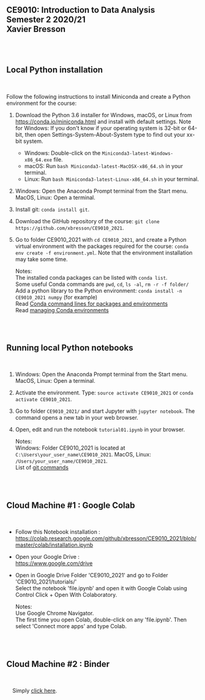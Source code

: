 

## CE9010: Introduction to Data Analysis <br> Semester 2 2020/21 <br> Xavier Bresson
   



<br>
<br>

## Local Python installation
<br>

Follow the following instructions to install Miniconda and create a Python environment for the course:

1. Download the Python 3.6 installer for Windows, macOS, or Linux from <https://conda.io/miniconda.html> and install with default settings. Note for Windows: If you don't know if your operating system is 32-bit or 64-bit, then open Settings-System-About-System type to find out your xx-bit system.
   * Windows: Double-click on the `Miniconda3-latest-Windows-x86_64.exe` file. 
   * macOS: Run `bash Miniconda3-latest-MacOSX-x86_64.sh` in your terminal.
   * Linux: Run `bash Miniconda3-latest-Linux-x86_64.sh` in your terminal.
1. Windows: Open the Anaconda Prompt terminal from the Start menu. MacOS, Linux: Open a terminal.
1. Install git: `conda install git`.
1. Download the GitHub repository of the course: `git clone https://github.com/xbresson/CE9010_2021`.
1. Go to folder CE9010_2021 with `cd CE9010_2021`, and create a Python virtual environment with the packages required for the course: `conda env create -f environment.yml`. Note that the environment installation may take some time.  



   Notes: <br>
      The installed conda packages can be listed with `conda list`.<br>
      Some useful Conda commands are `pwd`, `cd`, `ls -al`, `rm -r -f folder/`<br>
      Add a python library to the Python environment: `conda install -n CE9010_2021 numpy` (for example)<br>
      Read [Conda command lines for packages and environments]<br>
      Read [managing Conda environments]

[managing Conda environments]: conda/conda_environments.pdf

[Conda command lines for packages and environments]: conda/conda_cheatsheet.pdf





<br> 
<br> 

## Running local Python notebooks 
<br>


1. Windows: Open the Anaconda Prompt terminal from the Start menu. MacOS, Linux: Open a terminal.
1. Activate the environment. Type: `source activate CE9010_2021` or `conda activate CE9010_2021`.
1. Go to folder `CE9010_2021/` and start Jupyter with `jupyter notebook`. The command opens a new tab in your web browser.
1. Open, edit and run the notebook `tutorial01.ipynb` in your browser.



	Notes: <br> 
      Windows: Folder CE9010_2021 is located at `C:\Users\your_user_name\CE9010_2021`. MacOS, Linux: `/Users/your_user_name/CE9010_2021`.<br>
      List of [git commands]<br>






<br>
<br>

## Cloud Machine #1 : Google Colab
<br>

* Follow this Notebook installation :<br>
https://colab.research.google.com/github/xbresson/CE9010_2021/blob/master/colab/installation.ipynb

* Open your Google Drive :<br>
https://www.google.com/drive

* Open in Google Drive Folder 'CE9010_2021' and go to Folder 'CE9010_2021/tutorials/'<br>
Select the notebook 'file.ipynb' and open it with Google Colab using Control Click + Open With Colaboratory.<br>

   Notes: <br>
      Use Google Chrome Navigator.<br>
      The first time you open Colab, double-click on any 'file.ipynb'. Then select 'Connect more apps' and type Colab. 




<br>
<br>

## Cloud Machine #2 : Binder
<br>

&nbsp;&nbsp;&nbsp; Simply [click here].

[Click here]: https://mybinder.org/v2/gh/xbresson/CE9010_2021/main







[git commands]: git/git_commands.pdf
[git]: https://git-scm.com
[python]: https://www.python.org
[scipy]: https://www.scipy.org
[anaconda]: https://anaconda.org
[miniconda]: https://conda.io/miniconda.html
[conda]: https://conda.io
[conda-forge]: https://conda-forge.org


<br>
<br>
<br>
<br>
<br>
<br>



